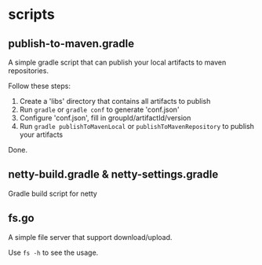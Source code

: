 # scripts

## publish-to-maven.gradle

A simple gradle script that can publish your local artifacts to maven repositories.

Follow these steps:

1. Create a 'libs' directory that contains all artifacts to publish
2. Run `gradle` or `gradle conf` to generate 'conf.json'
3. Configure 'conf.json', fill in groupId/artifactId/version
4. Run `gradle publishToMavenLocal` or `publishToMavenRepository` to publish your artifacts

Done.

## netty-build.gradle & netty-settings.gradle

Gradle build script for netty

## fs.go

A simple file server that support download/upload.

Use `fs -h` to see the usage.
